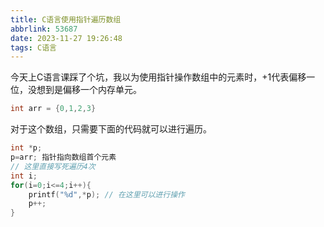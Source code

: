 ```yaml
---
title: C语言使用指针遍历数组
abbrlink: 53687
date: 2023-11-27 19:26:48
tags: C语言
---
```


今天上C语言课踩了个坑，我以为使用指针操作数组中的元素时，+1代表偏移一位，没想到是偏移一个内存单元。

``` c
int arr = {0,1,2,3}
```

对于这个数组，只需要下面的代码就可以进行遍历。

``` c
int *p;
p=arr; 指针指向数组首个元素
// 这里直接写死遍历4次
int i;
for(i=0;i<=4;i++){
    printf("%d",*p); // 在这里可以进行操作
    p++;
}
```

